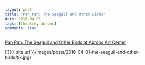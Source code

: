 ```yaml
---
layout: post
title: "Pan Pan: The Seagull and Other Birds"
date: 2016-04-01
tags: [theatre, abrons]
comments: true
---
```

[Pan Pan: The Seagull and Other Birds at Abrons Art Center](http://www.abronsartscenter.org/performances/past/pan-pan-seagull-birds.html)

![]({{ site.url }}/images/posts/2016-04-01-the-seagull-and-other-birds/tix.jpg)

